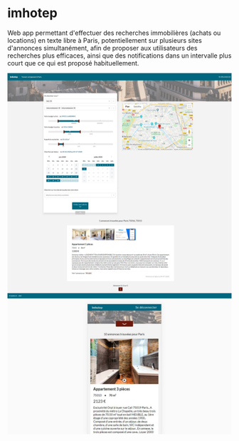 # imhotep

Web app permettant d'effectuer des recherches immobilières (achats ou locations) en texte libre à Paris, potentiellement sur plusieurs sites d'annonces simultanément, afin de proposer aux utilisateurs des recherches plus efficaces, ainsi que des notifications dans un intervalle plus court que ce qui est proposé habituellement.

<img src="./public/screenshots/imhotep1.png" alt="Imhotep" />

<img src="./public/screenshots/imhotep2.jpg" alt="Imhotep (mobile)" />